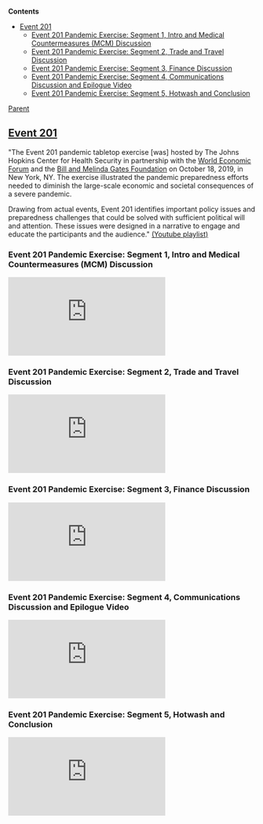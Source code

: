 <!-- START doctoc generated TOC please keep comment here to allow auto update -->
<!-- DON'T EDIT THIS SECTION, INSTEAD RE-RUN doctoc TO UPDATE -->
**Contents**

- [Event 201](#event-201)
  - [Event 201 Pandemic Exercise: Segment 1, Intro and Medical Countermeasures (MCM) Discussion](#event-201-pandemic-exercise-segment-1-intro-and-medical-countermeasures-mcm-discussion)
  - [Event 201 Pandemic Exercise: Segment 2, Trade and Travel Discussion](#event-201-pandemic-exercise-segment-2-trade-and-travel-discussion)
  - [Event 201 Pandemic Exercise: Segment 3, Finance Discussion](#event-201-pandemic-exercise-segment-3-finance-discussion)
  - [Event 201 Pandemic Exercise: Segment 4, Communications Discussion and Epilogue Video](#event-201-pandemic-exercise-segment-4-communications-discussion-and-epilogue-video)
  - [Event 201 Pandemic Exercise: Segment 5, Hotwash and Conclusion](#event-201-pandemic-exercise-segment-5-hotwash-and-conclusion)

<!-- END doctoc generated TOC please keep comment here to allow auto update -->

[Parent](#pages/blog/cv19/jhchs)


## [Event 201](https://www.centerforhealthsecurity.org/event201/)

"The Event 201 pandemic tabletop exercise [was] hosted by The Johns Hopkins 
Center for Health Security in partnership with the 
[World Economic Forum](#pages/blog/cv19/wef) and 
the [Bill and Melinda Gates Foundation](#pages/blog/cv19/bilmel) on 
October 18, 2019, in New York, NY.  The exercise illustrated the pandemic 
preparedness efforts needed to diminish the large-scale economic and 
societal consequences of a severe pandemic.
 
Drawing from actual events, Event 201 identifies important policy issues and 
preparedness challenges that could be solved with sufficient political will 
and attention. These issues were designed in a narrative to engage and educate 
the participants and the audience." [(Youtube playlist)](https://www.youtube.com/watch?v=AoLw-Q8X174&list=PL9-oVXQX88esnrdhaiuRdXGG7XOVYB9Xm)

### Event 201 Pandemic Exercise: Segment 1, Intro and Medical Countermeasures (MCM) Discussion

<iframe width="320" height="160" src="https://www.youtube.com/embed/Vm1-DnxRiPM" frameborder="0" allow="accelerometer; autoplay; encrypted-media; gyroscope; picture-in-picture" allowfullscreen></iframe>

### Event 201 Pandemic Exercise: Segment 2, Trade and Travel Discussion

<iframe width="320" height="160" src="https://www.youtube.com/embed/QkGNvWflCNM" frameborder="0" allow="accelerometer; autoplay; encrypted-media; gyroscope; picture-in-picture" allowfullscreen></iframe>


### Event 201 Pandemic Exercise: Segment 3, Finance Discussion

<iframe width="320" height="160" src="https://www.youtube.com/embed/rWRmlumcN_s" frameborder="0" allow="accelerometer; autoplay; encrypted-media; gyroscope; picture-in-picture" allowfullscreen></iframe>


### Event 201 Pandemic Exercise: Segment 4, Communications Discussion and Epilogue Video

<iframe width="320" height="160" src="https://www.youtube.com/embed/LBuP40H4Tko" frameborder="0" allow="accelerometer; autoplay; encrypted-media; gyroscope; picture-in-picture" allowfullscreen></iframe>


### Event 201 Pandemic Exercise: Segment 5, Hotwash and Conclusion

<iframe width="320" height="160" src="https://www.youtube.com/embed/0-_FAjNSd58" frameborder="0" allow="accelerometer; autoplay; encrypted-media; gyroscope; picture-in-picture" allowfullscreen></iframe>

